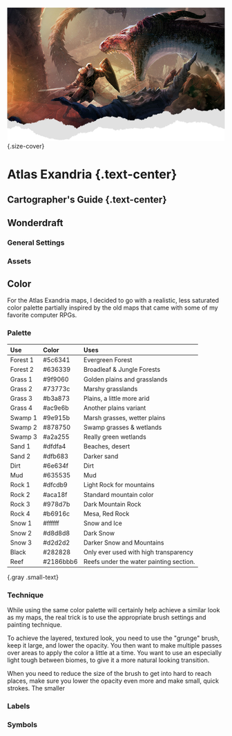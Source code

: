 ![Header](./assets/img/heading.png){.size-cover}
# Atlas Exandria {.text-center}
## Cartographer's Guide {.text-center}


## Wonderdraft

### General Settings

### Assets



## Color
For the Atlas Exandria maps, I decided to go with a realistic, less saturated color palette partially inspired by the old maps that came with some of my favorite computer RPGs.

### Palette
| Use      | Color   | Uses                         |
|:---------|:--------|:-----------------------------|
| Forest 1 | #5c6341 | Evergreen Forest             |
| Forest 2 | #636339 | Broadleaf & Jungle Forests   |
| Grass 1  | #9f9060 | Golden plains and grasslands |
| Grass 2  | #73773c | Marshy grasslands |
| Grass 3  | #b3a873 | Plains, a little more arid   |
| Grass 4  | #ac9e6b | Another plains variant       |
| Swamp 1  | #9e915b | Marsh grasses, wetter plains |
| Swamp 2  | #878750 | Swamp grasses & wetlands     |
| Swamp 3  | #a2a255 | Really green wetlands        |
| Sand 1   | #dfdfa4 | Beaches, desert              |
| Sand 2   | #dfb683 | Darker sand |
| Dirt     | #6e634f | Dirt |
| Mud      | #635535 | Mud |
| Rock 1   | #dfcdb9 | Light Rock for mountains |
| Rock 2   | #aca18f | Standard mountain color |
| Rock 3   | #978d7b | Dark Mountain Rock |
| Rock 4   | #b6916c | Mesa, Red Rock |
| Snow 1   | #ffffff | Snow and Ice |
| Snow 2   | #d8d8d8 | Dark Snow |
| Snow 3   | #d2d2d2 | Darker Snow and Mountains |
| Black    | #282828 | Only ever used with high transparency |
| Reef     | #2186bbb6 | Reefs under the water painting section. |
{.gray .small-text}

### Technique
While using the same color palette will certainly help achieve a similar look as my maps, the real trick is to use the appropriate brush settings and painting technique.

To achieve the layered, textured look, you need to use the "grunge" brush, keep it large, and lower the opacity.  You then want to make multiple passes over areas to apply the color a little at a time. You want to use an especially light tough between biomes, to give it a more natural looking transition.

When you need to reduce the size of the brush to get into hard to reach places, make sure you lower the opacity even more and make small, quick strokes. The smaller 


### Labels

### Symbols


